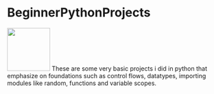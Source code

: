 # BeginnerPythonProjects
<img height=100px width=auto src="https://i.imgur.com/jpVy8bN.jpeg"/>
These are some very basic projects i did in python that emphasize on foundations such as control flows, datatypes, importing modules like random, functions and variable scopes.

